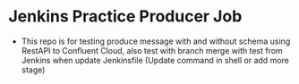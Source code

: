 # Jenkins Practice Producer Job
- This repo is for testing produce message with and without schema using RestAPI to Confluent Cloud, also test with branch merge with test from Jenkins when update Jenkinsfile (Update command in shell or add more stage)
